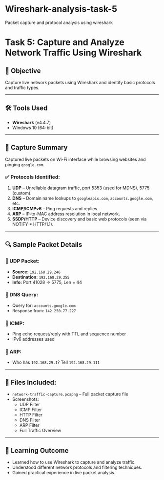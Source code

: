 # Wireshark-analysis-task-5
Packet capture and protocol analysis using wireshark

# Task 5: Capture and Analyze Network Traffic Using Wireshark

## 📌 Objective
Capture live network packets using Wireshark and identify basic protocols and traffic types.

---

## 🛠 Tools Used
- **Wireshark** (v4.4.7)
- Windows 10 (64-bit)

---

## 📶 Capture Summary
Captured live packets on Wi-Fi interface while browsing websites and pinging `google.com`.

### ✅ Protocols Identified:
1. **UDP** – Unreliable datagram traffic, port 5353 (used for MDNS), 5775 (custom).
2. **DNS** – Domain name lookups to `googleapis.com`, `accounts.google.com`, etc.
3. **ICMP/ICMPv6** – Ping requests and replies.
4. **ARP** – IP-to-MAC address resolution in local network.
5. **SSDP/HTTP** – Device discovery and basic web protocols (seen via NOTIFY * HTTP/1.1).

---

## 🔍 Sample Packet Details

### 📄 UDP Packet:
- **Source:** `192.168.29.246`
- **Destination:** `192.168.29.255`
- **Info:** Port 41028 → 5775, Len = 44

### 📄 DNS Query:
- Query for: `accounts.google.com`
- Response from: `142.250.77.227`

### 📄 ICMP:
- Ping echo request/reply with TTL and sequence number
- IPv6 addresses used

### 📄 ARP:
- Who has `192.168.29.1`? Tell `192.168.29.111`

---

## 📁 Files Included:
- `network-traffic-capture.pcapng` – Full packet capture file
- Screenshots:
  - UDP Filter
  - ICMP Filter
  - HTTP Filter
  - DNS Filter
  - ARP Filter
  - Full Traffic Overview

---

## 🚀 Learning Outcome
- Learned how to use Wireshark to capture and analyze traffic.
- Understood different network protocols and filtering techniques.
- Gained practical experience in live packet analysis.
